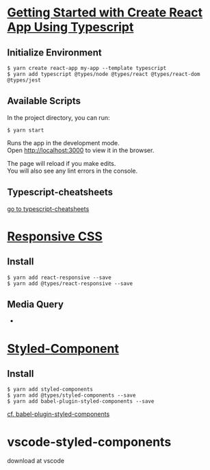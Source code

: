 # [Getting Started with Create React App Using Typescript](https://create-react-app.dev/docs/adding-typescript/)

## Initialize Environment

```shell
$ yarn create react-app my-app --template typescript
$ yarn add typescript @types/node @types/react @types/react-dom @types/jest
```

## Available Scripts

In the project directory, you can run:

```shell
$ yarn start
```

Runs the app in the development mode.\
Open [http://localhost:3000](http://localhost:3000) to view it in the browser.

The page will reload if you make edits.\
You will also see any lint errors in the console.

## Typescript-cheatsheets

[go to typescript-cheatsheets](https://github.com/typescript-cheatsheets/react#reacttypescript-cheatsheets)

# [Responsive CSS](https://www.w3schools.com/css/css_rwd_intro.asp)

## Install

```shell
$ yarn add react-responsive --save
$ yarn add @types/react-responsive --save
```

## Media Query

-

# [Styled-Component](https://styled-components.com/)

## Install

```shell
$ yarn add styled-components
$ yarn add @types/styled-components --save
$ yarn add babel-plugin-styled-components --save
```

[cf. babel-plugin-styled-components](https://github.com/styled-components/babel-plugin-styled-components)

# vscode-styled-components

download at vscode
